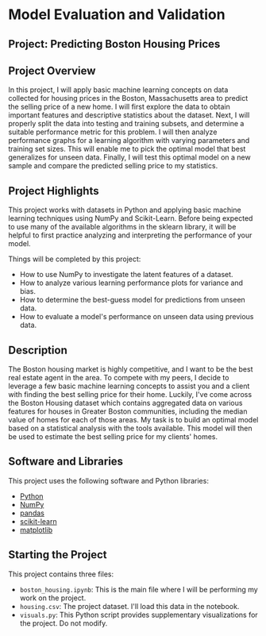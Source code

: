 # Model Evaluation and Validation
## Project: Predicting Boston Housing Prices

## Project Overview
In this project, I will apply basic machine learning concepts on data collected for housing prices in the Boston, Massachusetts area to predict the selling price of a new home. I will first explore the data to obtain important features and descriptive statistics about the dataset. Next, I will properly split the data into testing and training subsets, and determine a suitable performance metric for this problem. I will then analyze performance graphs for a learning algorithm with varying parameters and training set sizes. This will enable me to pick the optimal model that best generalizes for unseen data. Finally, I will test this optimal model on a new sample and compare the predicted selling price to my statistics.

## Project Highlights
This project works with datasets in Python and applying basic machine learning techniques using NumPy and Scikit-Learn. Before being expected to use many of the available algorithms in the sklearn library, it will be helpful to first practice analyzing and interpreting the performance of your model.

Things will be completed by this project:

- How to use NumPy to investigate the latent features of a dataset.
- How to analyze various learning performance plots for variance and bias.
- How to determine the best-guess model for predictions from unseen data.
- How to evaluate a model's performance on unseen data using previous data.

## Description
The Boston housing market is highly competitive, and I want to be the best real estate agent in the area. To compete with my peers, I decide to leverage a few basic machine learning concepts to assist you and a client with finding the best selling price for their home. Luckily, I\'ve come across the Boston Housing dataset which contains aggregated data on various features for houses in Greater Boston communities, including the median value of homes for each of those areas. My task is to build an optimal model based on a statistical analysis with the tools available. This model will then be used to estimate the best selling price for my clients\' homes.

## Software and Libraries
This project uses the following software and Python libraries:

- [Python](https://www.python.org/download/releases/3.0/)
- [NumPy](http://www.numpy.org/)
- [pandas](http://pandas.pydata.org/)
- [scikit-learn](http://scikit-learn.org/stable/)
- [matplotlib](http://matplotlib.org/)

## Starting the Project

This project contains three files:

- `boston_housing.ipynb`: This is the main file where I will be performing my work on the project.
- `housing.csv`: The project dataset. I'll load this data in the notebook.
- `visuals.py`: This Python script provides supplementary visualizations for the project. Do not modify.


